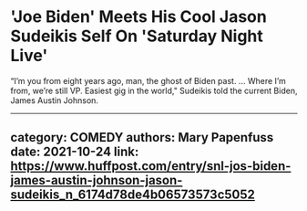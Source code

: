 # 'Joe Biden' Meets His Cool Jason Sudeikis Self On 'Saturday Night Live'

“I’m you from eight years ago, man, the ghost of Biden past. ... Where I’m from, we’re still VP. Easiest gig in the world," Sudeikis told the current Biden, James Austin Johnson.

---
category: COMEDY
authors: Mary Papenfuss
date: 2021-10-24
link: https://www.huffpost.com/entry/snl-jos-biden-james-austin-johnson-jason-sudeikis_n_6174d78de4b06573573c5052
---
